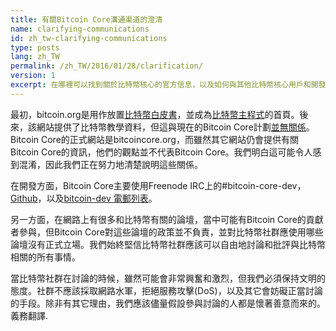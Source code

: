 ```yaml
---
title: 有關Bitcoin Core溝通渠道的澄清
name: clarifying-communications
id: zh_tw-clarifying-communications
type: posts
lang: zh_TW
permalink: /zh_TW/2016/01/28/clarification/
version: 1
excerpt: 在哪裡可以找到關於比特幣核心的官方信息，以及如何與其他比特幣核心用戶和開發者互動。
---
```

最初，bitcoin.org是用作放置[比特幣白皮書](https://bitcoin.org/bitcoin.pdf)，並成為[比特幣主程式](https://bitcoin.org/en/download)的首頁。後來，該網站提供了比特幣教學資料，但這與現在的Bitcoin Core計劃[並無關係](https://bitcoin.org/en/bitcoin-core/about-site)。 Bitcoin Core的正式網站是bitcoincore.org，而雖然其它網站仍會提供有關Bitcoin Core的資訊，他們的觀點並不代表Bitcoin Core。我們明白這可能令人感到混淆，因此我們正在努力地清楚說明這些關係。

在開發方面，Bitcoin Core主要使用Freenode IRC上的#bitcoin-core-dev，[Github](https://github.com/bitcoin/bitcoin)，以及[bitcoin-dev 電郵列表](http://lists.linuxfoundation.org/pipermail/bitcoin-dev/)。

另一方面，在網路上有很多和比特幣有關的論壇，當中可能有Bitcoin Core的貢獻者參與，但Bitcoin Core對這些論壇的政策並不負責，並對比特幣社群應使用哪些論壇沒有正式立場。我們始終堅信比特幣社群應該可以自由地討論和批評與比特幣相關的所有事情。

當比特幣社群在討論的時候，雖然可能會非常興奮和激烈，但我們必須保持文明的態度。社群不應該採取網路水軍，拒絕服務攻擊(DoS)，以及其它會妨礙正當討論的手段。除非有其它理由，我們應該儘量假設參與討論的人都是懷著善意而來的。義務翻譯.

